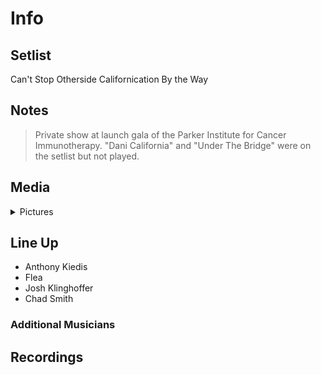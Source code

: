 # Info

## Setlist

Can't Stop
Otherside
Californication
By the Way

## Notes

> Private show at launch gala of the Parker Institute for Cancer Immunotherapy. "Dani California" and "Under The Bridge" were on the setlist but not played.

## Media 

<details>
  <summary>Pictures</summary>
  <!--<img alt="Setlist" title="Setlist" src="_.jpg" height="200" />
  <img alt="Clipping" title="Clipping" src="_.jpg" height="200" />
  <img alt="Flyer" title="Flyer" src="_.jpg" height="200" />-->
</details>

## Line Up

* Anthony Kiedis
* Flea
* Josh Klinghoffer
* Chad Smith

### Additional Musicians

## Recordings
